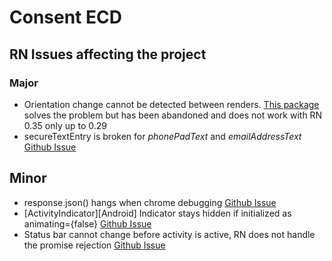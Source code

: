 # Consent ECD
## RN Issues affecting the project

### Major
* Orientation change cannot be detected between renders. [This package](https://github.com/yamill/react-native-orientation) solves the problem but has been abandoned and does not work with RN 0.35 only up to 0.29
* secureTextEntry is broken for *phonePadText* and *emailAddressText* [Github Issue](https://github.com/facebook/react-native/issues/10678)

## Minor
* response.json() hangs when chrome debugging [Github Issue](https://github.com/facebook/react-native/issues/6679)
* [ActivityIndicator][Android] Indicator stays hidden if initialized as animating={false} [Github Issue](https://github.com/facebook/react-native/issues/9023)
* Status bar cannot change before activity is active, RN does not handle the promise rejection [Github Issue](https://github.com/facebook/react-native/issues/6700)
